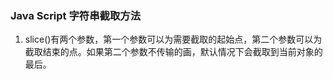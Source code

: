 ### Java Script 字符串截取方法

1. slice()有两个参数，第一个参数可以为需要截取的起始点，第二个参数可以为截取结束的点。如果第二个参数不传输的画，默认情况下会截取到当前对象的最后。

``` js

```


